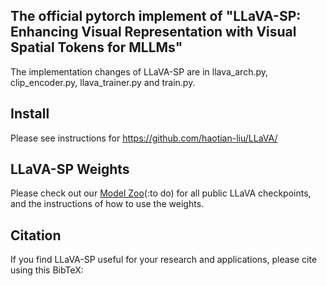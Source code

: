 ## The official pytorch implement of "LLaVA-SP: Enhancing Visual Representation with Visual Spatial Tokens for MLLMs"

The implementation changes of LLaVA-SP are in llava_arch.py, clip_encoder.py, llava_trainer.py and train.py.


## Install

Please see instructions for https://github.com/haotian-liu/LLaVA/



## LLaVA-SP Weights
Please check out our [Model Zoo](https://github.com/haotian-liu/LLaVA/blob/main/docs/MODEL_ZOO.md)(:to do) for all public LLaVA checkpoints, and the instructions of how to use the weights.


## Citation

If you find LLaVA-SP useful for your research and applications, please cite using this BibTeX:
```bibtex

```
